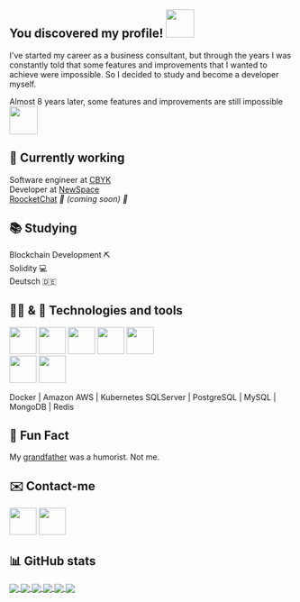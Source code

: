 ## You discovered my profile!  <img src="https://media.giphy.com/media/WrlVBo6lEJEVA8EJOs/giphy.gif" width="50">

I've started my career as a business consultant, but through the years I was constantly told that some features and improvements that I wanted to achieve were impossible. So I decided to study and become a developer myself.

Almost 8 years later, some features and improvements are still impossible <img src="https://media.giphy.com/media/LrC1m7Ay3xsha/giphy.gif" width="50">

## 💼 Currently working
Software engineer at [CBYK](https://www.cbyk.com.br/)</br>
Developer at [NewSpace](https://www.newspace.com.br/)</br>
[RoocketChat](https://www.instagram.com/roocketchatbot/) *🚀 (coming soon) 🤖*

## 📚 Studying

Blockchain Development ⛏ </br>
Solidity 💻</br>
Deutsch 🇩🇪

## 👨‍💻 & 🧰 Technologies and tools
<img src="https://upload.wikimedia.org/wikipedia/commons/thumb/9/99/Unofficial_JavaScript_logo_2.svg/512px-Unofficial_JavaScript_logo_2.svg.png" width="48"/> <img src="https://upload.wikimedia.org/wikipedia/commons/thumb/4/4c/Typescript_logo_2020.svg/512px-Typescript_logo_2020.svg.png" width="48"/> <img src="https://cdn.freelogovectors.net/wp-content/uploads/2018/12/react_logo.png" width="48"/> <img src="https://walde.co/wp-content/uploads/2016/09/nodejs_logo-300x300.png" width="48"/>  <img src="https://upload.wikimedia.org/wikipedia/commons/thumb/e/ee/.NET_Core_Logo.svg/512px-.NET_Core_Logo.svg.png" width="48"/> 
</br>
<img src="https://rapidapi.com/blog/wp-content/uploads/2018/06/logo-2582748_640.png" width="48"/> <img src="https://cdn.icon-icons.com/icons2/2415/PNG/512/css_plain_logo_icon_146573.png" width="48"/>
</br>

Docker | Amazon AWS | Kubernetes
SQLServer | PostgreSQL | MySQL | MongoDB | Redis

## 🎉 Fun Fact

My [grandfather](https://scontent.fssz1-1.fna.fbcdn.net/v/t1.0-9/424953_3526148042168_1688013041_n.jpg?_nc_cat=104&_nc_sid=2c4854&_nc_ohc=fvlzqaYOH1QAX_HBs1R&_nc_ht=scontent.fssz1-1.fna&oh=15839a2c55f98c38529a86f831ff81bd&oe=5F723E6B) was a humorist. Not me.</br>

## ✉️ Contact-me
<a href="https://www.linkedin.com/in/thiago-vasconcellos-ba070442/"><img src="https://cdn-icons-png.flaticon.com/512/174/174857.png" width="48" /></a> <a href="https://discord.com/users/227819473187373056"><img src="https://cdn0.iconfinder.com/data/icons/free-social-media-set/24/discord-512.png" width="48"/></a>

## 📊 GitHub stats

<a href="https://github.com/thiagovasconcellos">
  <img align="center" src="https://github-readme-stats.vercel.app/api/top-langs/?username=thiagovasconcellos&hide=java,html&title_color=ffffff&text_color=c9cacc&icon_color=2bbc8a&bg_color=1d1f21" />
</a>

<a href="https://github.com/thiagovasconcellos/brzipcode">
  <img align="center" src="https://github-readme-stats.vercel.app/api/pin/?username=thiagovasconcellos&repo=brzipcode&title_color=ffffff&text_color=c9cacc&icon_color=2bbc8a&bg_color=1d1f21" />
</a>


<a href="https://github.com/thiagovasconcellos/barber-2020">
  <img align="center" src="https://github-readme-stats.vercel.app/api/pin/?username=thiagovasconcellos&repo=barber-2020&title_color=ffffff&text_color=c9cacc&icon_color=2bbc8a&bg_color=1d1f21" />
</a>

<a href="https://github.com/thiagovasconcellos/be-the-hero">
  <img align="center" src="https://github-readme-stats.vercel.app/api/pin/?username=thiagovasconcellos&repo=be-the-hero&title_color=ffffff&text_color=c9cacc&icon_color=2bbc8a&bg_color=1d1f21" />
</a>

<a href="https://github.com/thiagovasconcellos/tcv-money">
  <img align="center" src="https://github-readme-stats.vercel.app/api/pin/?username=thiagovasconcellos&repo=tcv-money&title_color=ffffff&text_color=c9cacc&icon_color=2bbc8a&bg_color=1d1f21" />
</a>

<a href="https://github.com/thiagovasconcellos/tcv-news">
  <img align="center" src="https://github-readme-stats.vercel.app/api/pin/?username=thiagovasconcellos&repo=tcv-news&title_color=ffffff&text_color=c9cacc&icon_color=2bbc8a&bg_color=1d1f21" />
</a>

